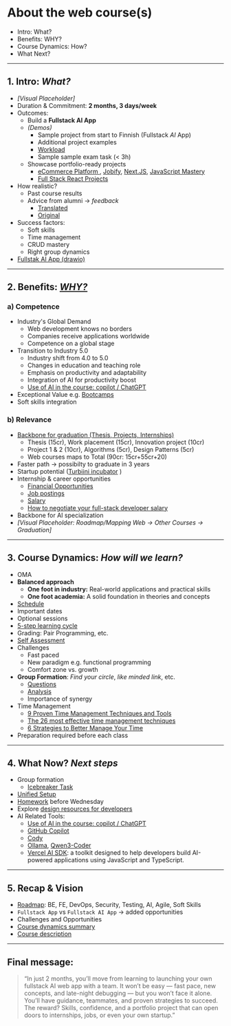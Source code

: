 # About the web course(s)

- Intro: What?
- Benefits: WHY?
- Course Dynamics: How?
- What Next?

<!-- mic+OBS  -->

---

## 1. Intro: *What?*

- *[Visual Placeholder]*
- Duration & Commitment: **2 months, 3 days/week**
- Outcomes:
  - Build a **Fullstack AI App** 
  - *(Demos)*
    - Sample project from start to Finnish (Fullstack *AI* App)
    - Additional project examples
    - [Workload](./material/img/gr7.png)
    - Sample sample exam task (< 3h)    
  - Showcase portfolio-ready projects
    - [eCommerce Platform ](https://github.com/bradtraversy/proshop-v2), [Jobify], [Next.JS], [JavaScript Mastery]
    - [Full Stack React Projects](https://github.com/PacktPublishing/Full-Stack-React-Projects-Second-Edition)
- How realistic?
  - Past course results
  - Advice from alumni → *feedback*
    - [Translated](./material/feedback-translated.md)
    - [Original](./material/feedback-original.md)  
- Success factors:
  - Soft skills
  - Time management
  - CRUD mastery
  - Right group dynamics
- [Fullstak AI App (drawio)](./material/img/fs.png)


---

## 2. Benefits: *[WHY?]*

### a) Competence

- Industry's Global Demand
  - Web development knows no borders
  - Companies receive applications worldwide
  - Competence on a global stage
- Transition to Industry 5.0
  - Industry shift from 4.0 to 5.0
  - Changes in education and teaching role
  - Emphasis on productivity and adaptability
  - Integration of AI for productivity boost
  - [Use of AI in the course: copilot / ChatGPT]
- Exceptional Value e.g. [Bootcamps](https://www.ironhack.com/us)
- Soft skills integration

### b) Relevance

- [Backbone for graduation (Thesis, Projects, Internships)](./material/img/Relevance.png)
  - Thesis (15cr), Work placement (15cr), Innovation project (10cr)
  - Project 1 & 2 (10cr), Algorithms (5cr), Design Patterns (5cr)
  - Web courses maps to Total (90cr: 15cr+55cr+20)
- Faster path → possibilty to graduate in 3 years
- Startup potential ([Turbiini incubator](https://www.metropolia.fi/fi/asiakastyot-ja-palvelut/yrittajyyskiihdyttamo-turbiini) )
- Internship & career opportunities
  - [Financial Opportunities](https://careerfoundry.com/en/blog/web-development/full-stack-developer-salary-guide/)
  - [Job postings](https://www.indeed.com/jobs?q=full+stack+developer&l=usa&vjk=b9da5da96494bee5)
  - [Salary](https://www.indeed.com/career/full-stack-developer/salaries?from=top_sb)
  - [How to negotiate your full-stack developer salary](https://www.salaryexpert.com/)
- Backbone for AI specialization
- *[Visual Placeholder: Roadmap/Mapping Web → Other Courses → Graduation]*

<!-- - Turbiini Metropolia 
https://www.metropolia.fi/fi/asiakastyot-ja-palvelut/yrittajyyskiihdyttamo-turbiini
- Courses: 
  - Turbiini Metropolia - Starting your own business (10ECTS)
https://opinto-opas.metropolia.fi/realization/LX00FD17-3005
  - Turbiini Myyrmäki - Entrepreneurship Incubator (10ECTS)
https://opinto-opas.metropolia.fi/realization/LX00EW72-3008?lang=en
  - Turbiini Myllypuro Incubator (10ECTS)
https://opinto-opas.metropolia.fi/realization/SX00FJ17-3005?lang=en -->

---

## 3. Course Dynamics: *How will we learn?*

- OMA
- **Balanced approach**
  - **One foot in industry:** Real-world applications and practical skills
  - **One foot academia:** A solid foundation in theories and concepts
- [Schedule](./material/timeline.md) 
- Important dates
- Optional sessions
- [5-step learning cycle](./material/img/learning-phases.png)
- Grading: Pair Programming, etc.
- [Self Assessment](./material/self-assesment.xlsx)
- Challenges
  - Fast paced
  - New paradigm e.g. functional programming
  - Comfort zone vs. growth
- **Group Formation**: *Find your circle*, *like minded link*, etc.
  - [Questions](./material/group-q.md)
  - [Analysis](./material/group-analysis.md)
  - Importance of synergy
- Time Management
  - [9 Proven Time Management Techniques and Tools](https://www.usa.edu/blog/time-management-techniques/)
  - [The 26 most effective time management techniques](https://clockify.me/time-management-techniques)
  - [6 Strategies to Better Manage Your Time](https://www.coursera.org/articles/time-management)
- Preparation required before each class

---

## 4. What Now? *Next steps*

- Group formation
  - [Icebreaker Task](./material/ice-breaker.md)
- [Unified Setup](./material/unified-setup.md)
- [Homework](./material/homework.md) before Wednesday
- Explore [design resources for developers](https://github.com/bradtraversy/design-resources-for-developers)
- AI Related Tools:
  - [Use of AI in the course: copilot / ChatGPT]
  - [GitHub Copilot](https://github.com/features/copilot)
  - [Cody](https://sourcegraph.com/cody) 
  - [Ollama](https://ollama.com/), [Qwen3-Coder](https://github.com/QwenLM/Qwen3-Coder)
  - [Vercel AI SDK](https://sdk.vercel.ai/docs/introduction): a toolkit designed to help developers build AI-powered applications using JavaScript and TypeScript.
  <!-- Simplifies the process of integrating large language models (LLMs) into your applications by providing a unified API that works with different model providers -->
<!-- - [AI ideas (Simple)](./material/ideas.md) -->

---

## 5. Recap & Vision

- [Roadmap](https://roadmap.sh/full-stack): BE, FE, DevOps, Security, Testing, AI, Agile, Soft Skills
- `Fullstack App` vs `Fullstack AI App` → added opportunities
- Challenges and Opportunities
- [Course dynamics summary](./material/course-dynamics.md)
- [Course description](./material/description.md)

---

## Final message:

> “In just 2 months, you’ll move from learning to launching your own fullstack AI web app with a team. It won’t be easy — fast pace, new concepts, and late-night debugging — but you won’t face it alone. You’ll have guidance, teammates, and proven strategies to succeed. The reward? Skills, confidence, and a portfolio project that can open doors to internships, jobs, or even your own startup.”




<!-- Full stack developers need to integrate AI-driven solutions into applications, from personalized recommendations to chatbots. Familiarity with AI libraries and frameworks will become increasingly important for developers aiming to enhance user engagement. -->


<!-- - [Google for Startups](https://startup.google.com/) -->
<!-- - Reflection journals 6 vs 3 -->



<!-- Links -->
[Use of AI in the course: copilot / ChatGPT]:https://github.com/tx00-web-en/Learning-Material-And-Tasks/blob/main/material/AI.md
[WHY?]:https://simonsinek.com/books/start-with-why/
[Gatsby.JS]:https://www.gatsbyjs.com/
[Next.JS]:https://nextjs.org/
[Misc.]:https://www.johnsmilga.com/
[JavaScript Mastery]:https://www.youtube.com/@javascriptmastery/playlists
[Jobify]:https://jobify.live/login
